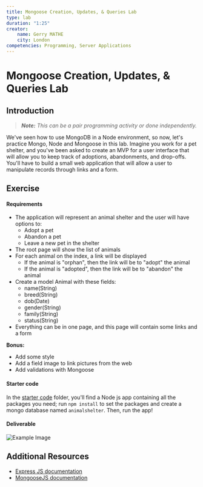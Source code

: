 ```yaml
---
title: Mongoose Creation, Updates, & Queries Lab
type: lab
duration: "1:25"
creator:
    name: Gerry MATHE
    city: London
competencies: Programming, Server Applications
---
```


# Mongoose Creation, Updates, & Queries Lab

## Introduction

> ***Note:*** _This can be a pair programming activity or done independently._

We've seen how to use MongoDB in a Node environment, so now, let's practice Mongo, Node and Mongoose in this lab. Imagine you work for a pet shelter, and you've been asked to create an MVP for a user interface that will allow you to keep track of adoptions, abandonments, and drop-offs.  You'll have to build a small web application that will allow a user to manipulate records through links and a form.


## Exercise

#### Requirements

- The application will represent an animal shelter and the user will have options to:
  - Adopt a pet
  - Abandon a pet
  - Leave a new pet in the shelter
- The root page will show the list of animals
- For each animal on the index, a link will be displayed
  - If the animal is "orphan", then the link will be to "adopt" the animal
  - If the animal is "adopted", then the link will be to "abandon" the animal
- Create a model Animal with these fields:
  - name(String)
  - breed(String)
  - dob(Date)
  - gender(String)
  - family(String)
  - status(String)
- Everything can be in one page, and this page will contain some links and a form

**Bonus:**
- Add some style
- Add a field image to link pictures from the web
- Add validations with Mongoose

#### Starter code

In the [starter code](starter-code) folder, you'll find a Node js app containing all the packages you need; run `npm install` to set the packages and create a mongo database named `animalshelter`. Then, run the app!

#### Deliverable


![Example Image](http://s30.postimg.org/uv04jcwox/Screen_Shot_2015_07_21_at_16_00_59.png)

## Additional Resources


- [Express JS documentation](http://expressjs.com/api.html)
- [MongooseJS documentation](http://mongoosejs.com/docs/api.html)
